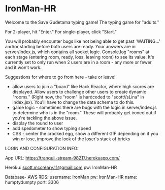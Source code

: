 # IronMan-HR
Welcome to the Save Gudetama typing game! The typing game for "adults."

For 2-player, hit "Enter." For single-player, click "Start."

You will probably encounter bugs like not being able to get past 'WAITING...' and/or starting before both users are ready. Your answers are in server/index.js, which contains all socket logic. Console.log "rooms" at each stage (entering room, ready, loss, leaving room) to see its value. It's currently set to only run when 2 users are in a room - any more or fewer and it won't work.

Suggestions for where to go from here - take or leave!
- allow users to join a "board" like Hack Reactor, where high scores are displayed. Allow users to challenge other users to create dynamic "rooms." (Right now, the "room" is hardcoded to "scottVsLina" in index.jsx). You'll have to change the data schema to do this.
- game logic - sometimes there are bugs with the logic in server/index.js to determine who is in the "room." These will probably get ironed out if you're tackling the above issue.
- display the round to user
- add spedometer to show typing speed
- CSS - center the cracked egg, show a different GIF depending on if you win or lose, improve the look of the loser's stack of bricks

LOGIN AND CONFIGURATION INFO:

App URL: https://tranquil-stream-98217.herokuapp.com/

Heroku:
scott.mccreary.11@gmail.com
pw: IronMan-HR

Database- AWS RDS:
username: IronMan pw: IronMan-HR
name: humptydumpty port: 3306